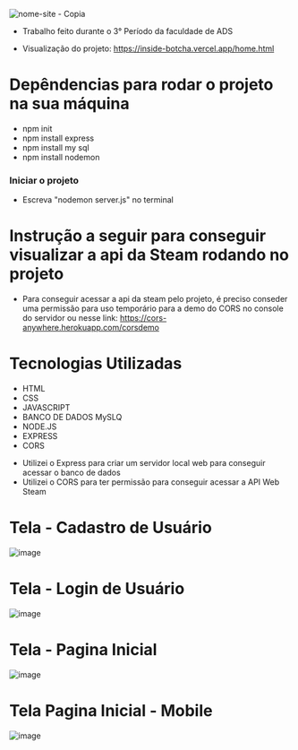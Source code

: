 ![nome-site - Copia](https://github.com/HaastZ/inside-botcha/assets/102103337/519c466e-28e8-49fa-aff0-aafc771945b6)

* Trabalho feito durante o 3° Período da faculdade de ADS

* Visualização do projeto: https://inside-botcha.vercel.app/home.html
# Depêndencias para rodar o projeto na sua máquina

- npm init
- npm install express
- npm install my sql
- npm install nodemon

### Iniciar o projeto

- Escreva "nodemon server.js" no terminal

# Instrução a seguir para conseguir visualizar a api da Steam rodando no projeto
- Para conseguir acessar a api da steam pelo projeto, é preciso conseder uma permissão para uso temporário para a demo do CORS no console do servidor ou nesse link: https://cors-anywhere.herokuapp.com/corsdemo

# Tecnologias Utilizadas
- HTML
- CSS
- JAVASCRIPT
- BANCO DE DADOS MySLQ
- NODE.JS
- EXPRESS
- CORS

* Utilizei o Express para criar um servidor local web para conseguir acessar o banco de dados
* Utilizei o CORS para ter permissão para conseguir acessar a API Web Steam

# Tela - Cadastro de Usuário
![image](https://github.com/HaastZ/inside-botcha/assets/102103337/bb58ceb2-f234-4fe3-b82f-e3ba3906c0ec)

# Tela - Login de Usuário
![image](https://github.com/HaastZ/inside-botcha/assets/102103337/828617f6-2136-47e5-b324-6c1cbdc04060)

# Tela - Pagina Inicial
![image](https://github.com/HaastZ/inside-botcha/assets/102103337/11a55dfe-4155-4452-88cb-291ba9846b84)

# Tela Pagina Inicial - Mobile
![image](https://github.com/HaastZ/inside-botcha/assets/102103337/4c8ca8d0-a365-4f51-a270-a6a0f1de714b)

